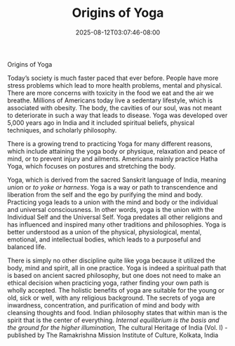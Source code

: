 ﻿---
title: "Origins of Yoga"
date: 2025-08-12T03:07:46-08:00
description: "yoga Tips for Web Success"
featured_image: "/images/yoga.jpg"
tags: ["yoga"]
---

Origins of Yoga

Today’s society is much faster paced that ever before.  People have more stress problems which lead to more health problems, mental and physical.  There are more concerns with toxicity in the food we eat and the air we breathe.  Millions of Americans today live a sedentary lifestyle, which is associated with obesity.  The body, the cavities of our soul, was not meant to deteriorate in such a way that leads to disease.  Yoga was developed over 5,000 years ago in India and it included spiritual beliefs, physical techniques, and scholarly philosophy.  

There is a growing trend to practicing Yoga for many different reasons, which include attaining the yoga body or physique, relaxation and peace of mind, or to prevent injury and ailments.  Americans mainly practice Hatha Yoga, which focuses on postures and stretching the body.  

Yoga, which is derived from the sacred Sanskrit language of India, meaning *union* or *to yoke or harness*.  Yoga is a way or path to transcendence and liberation from the self and the ego by purifying the mind and body.  Practicing yoga leads to a union with the mind and body or the individual and universal consciousness.  In other words, yoga is the union with the Individual Self and the Universal Self.  Yoga predates all other religions and has influenced and inspired many other traditions and philosophies.  Yoga is better understood as a union of the physical, physiological, mental, emotional, and intellectual bodies, which leads to a purposeful and balanced life.  

There is simply no other discipline quite like yoga because it utilized the body, mind and spirit, all in one practice.  Yoga is indeed a spiritual path that is based on ancient sacred philosophy, but one does not need to make an ethical decision when practicing yoga, rather finding your own path is wholly accepted.  The holistic benefits of yoga are suitable for the young or old, sick or well, with any religious background.  The secrets of yoga are inwardness, concentration, and purification of mind and body with cleansing thoughts and food. Indian philosophy states that within man is the spirit that is the center of everything.  *Internal equilibrium is the basis and the ground for the higher illumination,* The cultural Heritage of India (Vol. I) - published by The Ramakrishna Mission Institute of Culture, Kolkata, India

